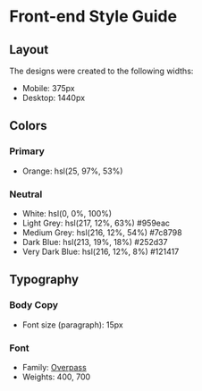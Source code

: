 # Front-end Style Guide

## Layout

The designs were created to the following widths:

- Mobile: 375px
- Desktop: 1440px

## Colors

### Primary

- Orange: hsl(25, 97%, 53%)

### Neutral

- White: hsl(0, 0%, 100%)
- Light Grey: hsl(217, 12%, 63%)      #959eac
- Medium Grey: hsl(216, 12%, 54%)     #7c8798
- Dark Blue: hsl(213, 19%, 18%)       #252d37
- Very Dark Blue: hsl(216, 12%, 8%)   #121417

## Typography

### Body Copy

- Font size (paragraph): 15px

### Font

- Family: [Overpass](https://fonts.google.com/specimen/Overpass)
- Weights: 400, 700

